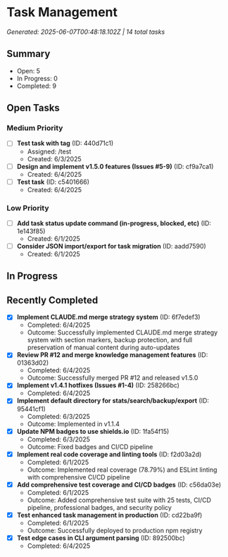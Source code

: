 # Task Management
*Generated: 2025-06-07T00:48:18.102Z | 14 total tasks*

## Summary
- Open: 5
- In Progress: 0
- Completed: 9

## Open Tasks
### Medium Priority
- [ ] **Test task with tag** (ID: 440d71c1)
  - Assigned: /test
  - Created: 6/3/2025
- [ ] **Design and implement v1.5.0 features (Issues #5-9)** (ID: cf9a7ca1)
  - Created: 6/4/2025
- [ ] **Test task** (ID: c5401666)
  - Created: 6/4/2025

### Low Priority
- [ ] **Add task status update command (in-progress, blocked, etc)** (ID: 1e143f85)
  - Created: 6/1/2025
- [ ] **Consider JSON import/export for task migration** (ID: aadd7590)
  - Created: 6/1/2025

## In Progress

## Recently Completed
- [x] **Implement CLAUDE.md merge strategy system** (ID: 6f7edef3)
  - Completed: 6/4/2025
  - Outcome: Successfully implemented CLAUDE.md merge strategy system with section markers, backup protection, and full preservation of manual content during auto-updates
- [x] **Review PR #12 and merge knowledge management features** (ID: 01363d02)
  - Completed: 6/4/2025
  - Outcome: Successfully merged PR #12 and released v1.5.0
- [x] **Implement v1.4.1 hotfixes (Issues #1-4)** (ID: 258266bc)
  - Completed: 6/4/2025
- [x] **Implement default directory for stats/search/backup/export** (ID: 95441cf1)
  - Completed: 6/3/2025
  - Outcome: Implemented in v1.1.4
- [x] **Update NPM badges to use shields.io** (ID: 1fa54f15)
  - Completed: 6/3/2025
  - Outcome: Fixed badges and CI/CD pipeline
- [x] **Implement real code coverage and linting tools** (ID: f2d03a2d)
  - Completed: 6/1/2025
  - Outcome: Implemented real coverage (78.79%) and ESLint linting with comprehensive CI/CD pipeline
- [x] **Add comprehensive test coverage and CI/CD badges** (ID: c56da03e)
  - Completed: 6/1/2025
  - Outcome: Added comprehensive test suite with 25 tests, CI/CD pipeline, professional badges, and security policy
- [x] **Test enhanced task management in production** (ID: cd22ba9f)
  - Completed: 6/1/2025
  - Outcome: Successfully deployed to production npm registry
- [x] **Test edge cases in CLI argument parsing** (ID: 892500bc)
  - Completed: 6/4/2025
